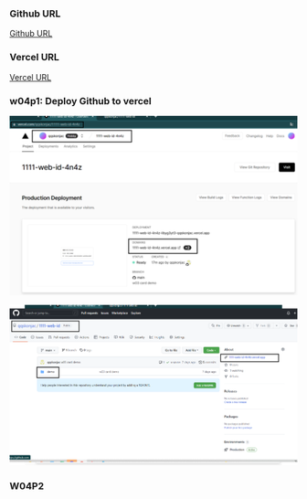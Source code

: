 ### Github URL

[Github URL](https://github.com/qqskonjac/1111-web-id)

### Vercel URL

[Vercel URL](https://1111-web-id-4n4z.vercel.app/)

### w04p1: Deploy Github to vercel

![](w04p1.png)

![](w04p2.png)

### W04P2
